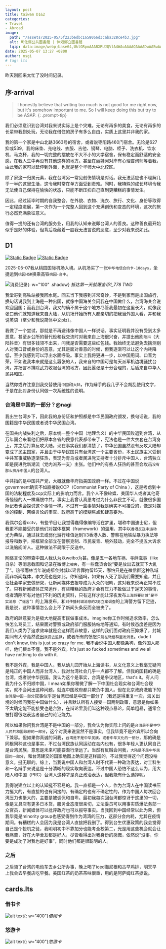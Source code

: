 ```yaml
---
layout: post
title: taiwan D1&2
categories:
- Travel
- Abroad
image:
  path: "/assets/2025-05/5f223b6dbc1658066d3caba328ce4b3.jpg"
  alt: 彰化縣公共圖書館 | 伸港鄉立圖書館
  lqip: data:image/webp;base64,UklGRpoAAABXRUJQVlA4WAoAAAAQAAAADwAABwAAQUxQSDIAAAARL0AmbZurmr57yyIiqE8oiG0bejIYEQTgqiDA9vqnsUSI6H+oAERp2HZ65qP/VIAWAFZQOCBCAAAA8AEAnQEqEAAIAAVAfCWkAALp8sF8rgRgAP7o9FDvMCkMde9PK7euH5M1m6VWoDXf2FkP3BqV0ZYbO6NA/VFIAAAA
date: 2025-05-07 13:27 +0800
author: nsgi
# tag: lts
---
```

昨天刚回来太忙了没时间记录。
## 序·arrival
> I honestly believe that writing too much is not good for me right now, but it's somehow important to me. So I will keep doing this but try to be ASAP. 
{: .prompt-tip}

我们必须意识到台湾对我来说实际上是个灾难。无论有再多的美食，无论有再多的长辈带我到处玩，无论我在借住的房子有多么自由，实质上这里并非我的家。

我的第一个家是中山北路3663号的宿舍，或者说枣阳路460门宿舍。无论是627抑或539，我的床垫、充电线、衣服、吉他、钢琴、电脑、柜子、洗衣机、饮水机、马克杯，我的一切完整的摆放在不大不小的大学宿舍，保有稳定而舒适的安全感，在我人生中再没有其他这样的地方。甚至在丽娃河对岸有心理咨询师等着我，由此我的家可以延伸到外面，也就是整个华师大中北校区。

除了家这一归属元素，我在台湾另一常见创伤情境是对话。我无法适应也不理解几乎一半的这里生活，这令我时常在单方面受到责难。同时，我特殊的成长环境令我无法使自己保持在愉快的状态，只能不断压抑自己直到更糟糕的事情发生。

因此，经过延毕时期的自我整合，在外貌、衣物、洗衣、旅行、文化、身份等取得一定程度进展，第一次作为一个完整人回到这个充满创伤和变态的环境，这次的旅行必然充满象征意义。

值得一提的还有台湾的服务业，用我的认知来说即台湾人的善良。这种善良最开始似乎是好的体验，但背后隐藏着一股我无法言说的恶意，至少对我来说如此。

## D1
[![Static Badge](https://img.shields.io/badge/IATA%20code-TPE-55acee?logo=americanairlines)](#) [![Static Badge](https://img.shields.io/badge/ICAO%20code-RCTP-55acee?logo=americanairlines)](#)

2025-05-07我从桃园国际机场入境。从机场买了一张`中华电信合约卡-10days`，坐捷运到`桃园HSR`换乘高铁`桃园-台中`。

![消费记录](/assets/2025-05/9204d39a33c840dd5d4de66fa94012a.png){: w="100" .shadow}
_抵达第一天就爆金币1_778 TWD <span id="exchange-result"></span>_
<script>
fetch('https://api.exchangerate-api.com/v4/latest/TWD')
  .then(res => res.json())
  .then(data => {
    const rate = data.rates.CNY;
    const cny = (1778 * rate).toFixed(2);
    document.getElementById('exchange-result').innerText = `≈ ${cny} CNY`;
  });
</script>

我堂哥到高铁站接我回水尾。回去当下我感到非常奇妙，不是到家而是出国旅行，换句话说我到上海是一种出国，就像中国海关会问我在中国做什么，台湾海关会说欢迎回国；而我到台湾，我又的确不属于这个地方尽管我最初在这里长大，就像我张口他们就知道我来自大陆，从机场开始所有人都亲切的把我当外国人看，并和我说英语（至少和我说简体中文plz）。

我做了一个尝试，那就是不再避讳像中国人一样说话。事实证明我并没有受到太多恶意，甚至乡公所的替代役和我交流时对我来自上海很兴奋，并提出他刷`陸抖`（大陆抖音）有很多钱领不出来，问我是否需要这些红包钱。我始终无法避免去揣测别人对我口音或身份的恶意，尤其是面对善意的时候，但我逐渐可以让这个内耗降低，至少我感到可以浮出水面呼吸。事实上我将更进一步，以中国用词、口音为荣，不如说我本来就是这么嚣张的人，我来自的中国可是每天派军机边境骚扰台湾，并扬言不排除武力收服台湾的地方，因此嚣张是十分合理的，后盾来自中华人民共和国。

当然你或许注意到我交替使用`中国`和`大陆`，作为辩手的我几乎不会胡乱使用文字，于是在此对身份认同做一次系统性的说明。

### 台湾是中国的一部分？@nagi
我出生台湾乡下，因此我的身份证和护照都是中华民国政府颁发，换句话说，我的国籍是中华民国或者说中华民国台湾。

在国共内战失利之后，原本统一整个中国（地理含义）的中华民国败退到台湾，从万年国会来看他们把原本各省的民意代表都带来了，宪法也是一件大衣套在台湾身上，并之后打算反攻大陆。现在事实我们都清楚了，中华民国虽然没有反攻大陆却变成了民主国家，并且由于中华民国只有台湾这一个主要省份，本土民族主义受到中共军事威胁逐渐狂热，表现为青鸟或者民进党支持者十分排斥中国人，台湾独立即是民进党新潮流（党内派系一支）主张。他们中的有些人狂热的甚至会攻击`没有那么排斥中国人`的台湾人。

中共指的是中国共产党，大概就像华府指美国政府一样。不过在中国说government确实不如直接说CCP（Communist Party of China ），这是考虑到中国的法制程度及ccp实际上的影响力而言。我个人不像轮媒、美国华人或者其他奇奇怪怪的人一样痛恨中共，事实上我曾认真思考过为什么非民主不可，就像很多国际记者也会探讨这个事情一样。不过有一些事情对我是确实不可接受的，像是对媒体的控制、网络言论的审查、政府高干的模糊焦点和肆意妄为。

我偶尔会看cctv，有些节目让我觉得蠢得像编导活在梦里，堪称中国迪士尼，但我更不能接受的是他们对媒体框架（framework）的滥用，其中以`香港反送中运动`尤为典型，通过抹去或弱化游行峰值达到1/3香港人数、警察在地铁站暴力执法等报导和数字，把框架全部立在警察克制、市民废青、境外鼓动，完全不提五大诉求以洗脑阅听人。这种做法不局限于反送中。

网络言论的审查中国人我认为以weibo为甚。像是五一各地车祸、寻衅滋事（like自杀）等消息截图和记录在微博上`被夹`，有一些蠢货会说“要是放出去就天下大乱了”。热带雨林当年说成都会封城以谣言罪拘留15天，哪怕只是在微信群这种私域而非新闻媒体，李文亮也是如此。你知道吗，如果有人死了那我们需要知道，并且让社会学家去做研究，让新闻媒体去报导成为大众的眼睛，这对我来说再正常不过了。只有新闻媒体正常运作，有些糟糕的政府才会有压力不敢做过于逆天的事情，或者清除所有对他们不利的历史资料，只有这样才能让深夜发布`上海将要封城”是不实消息（“谣言”）`的上海发布，和`对传播封城消息的2男立案调查`的上海警方留下足迹，我是说，这种事情怎么会上不了新闻头条反而全被夹了。

政府的肆意妄为是极大地提高市民做事成本。imagine你工作时候追求效率，怎么快怎么骂员工，结果面对警察或政府部门服服帖帖地等通知。有时候态度差是因为我们人类为了追求效率就是会这样而非故意，这样的我们面对政府压抑爆了，封城期间有大爷竟然说出`我要去监狱`，或者所有的愤怒`只能在微信群里发消息`。dude I don't know, this is just so crazy for me. 我不会说中国人都像条狗，像外国人那样，他们根本不懂，我不是外宾。It's just so fucked sometimes and we all have nothing to do with it.

我不是外宾，我是中国人。我从幼儿园开始从上海读书，从文化意义上我毫无疑问是纯正的中国人而非台湾人，我对台湾社会几乎一点都不了解。但我的国籍的确是台湾，或者说中华民国。我认为这个是事实，台湾是争议地区，that's it。有人问我为什么不归顺中国，I mean如果你稍微了解一下中国社会现实和台湾社会现实，就不会问出这种问题，就连中国政府都只欺负中国人。但在北京政府洗脑下的`台湾是中国一部分`叙事似乎是台湾已经是中国一部分了（我还是得重复一次，海关出境的时候问我在中国做什么），并且默认所有人接受一国两制政策，意思是你如果不太确定能不能接受也是台独，在辩论里我们叫这种观点暴论，简单粗暴，通常会被打爆很吃表达者自己的论证能力。

所以如果你问我台湾是不是中国的一部分，我会认为你实际上问的是`台湾是不是中华人民共和国政府的一部分`，这个对我来说显然不是事实，但我毕竟不是外宾所以会向下兼容。但如果你真诚的问我，`台湾是不是中华民族，或者中华文化的一部分`，那的确是同根同种这也是事实，不过台湾民族认同运动在岛内也有，很多年轻人更认同自己是台湾民族，意思是未来可能要渐行渐远了。当然有反贼会问我，`大陆是不是中华民国的一部分`，和台湾建交的国家地图上确实是这样画的，不过我觉得这个问题没啥意义，挺无聊的。综上，当我说中国人和台湾人时不代表一种政治表达，对工科生和一名辩手来说这是十分清晰的现实取向表达。不过中国人恐怕不这么认为，用大陆人和中国（PRC）台湾人这种才是真正政治表达，但我能有什么选择呢。

我得说建立以上的认知挺不容易的。我一直都是一个人，作为台湾人在中国读书压力挺大的，有直接的也有间接的，有确定的也有不确定性的，作为中国人每次回台湾压力也挺大的，主要是被调侃和自卑。最初我每次回台湾都惊讶于这里的一切，像是文具店有更多日本货，服务业态度很亲切，立法委员可以用事实质爆法务部一众官员，新闻媒体可以批评政府也可以报导事实。当我回到中国经常以此为荣，但我毕竟是minority group也感受得到作为湾湾的压力，这部分会内耗，尤其在疫情期间。有糟糕的人会因为我是台湾人直接把我删了。得到台生优惠政策的我会觉得自己是个投机之徒，我明明初中不靠加分也能考全校第二，光是用这些机会就会让我痛苦，好在大学舍友都是好人，尽管看得出对我身份的感慨，依然说“没事，你要是成功了对我也是好事”，同时他们都是很聪明的人。

### 之后
之后骑了台湾的电动车去乡公所办事，晚上喝了iced海尼根和古早鸡排，明天早上我会去早餐店吃早餐。美国红茶的奶茶茶味很重，用的是阿萨姆红茶据说。

## cards.lts

### 借书卡

![alt text](/assets/2025-05/58b6dbd71f544392c4cd4d9a8bbd059.jpg){: w="400"}_借阅卡_

### 悠游卡

![alt text](/assets/2025-05/dfc3c9e2fd38ffe86cc30bc57d12d0a.jpg){: w="400"}_悠游卡_